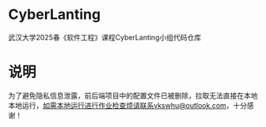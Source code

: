 # CyberLanting
武汉大学2025春《软件工程》课程CyberLanting小组代码仓库

# 说明

为了避免隐私信息泄露，前后端项目中的配置文件已被删除，拉取无法直接在本地本地运行，如需本地运行进行作业检查烦请联系vkswhu@outlook.com，十分感谢！
